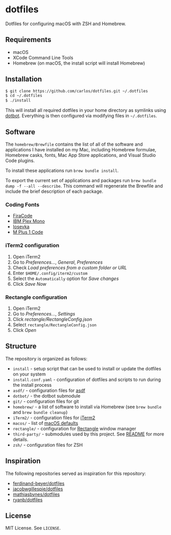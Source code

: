 # dotfiles

Dotfiles for configuring macOS with ZSH and Homebrew.


## Requirements

- macOS
- XCode Command Line Tools
- Homebrew (on macOS, the install script will install Homebrew)


## Installation

```bash
$ git clone https://github.com/carlos/dotfiles.git ~/.dotfiles
$ cd ~/.dotfiles
$ ./install
```

This will install all required dotfiles in your home directory as symlinks using [dotbot](https://github.com/anishathalye/dotbot). Everything is then configured via modifying files in `~/.dotfiles`.


## Software

The `homebrew/Brewfile` contains the list of all of the software and applications I have installed on my Mac, including Homebrew formulae, Homebrew casks, fonts, Mac App Store applications, and Visual Studio Code plugins.

To install these applications run `brew bundle install`.

To export the current set of applications and packages run `brew bundle dump -f --all --describe`. This command will regenerate the Brewfile and include the brief description of each package.

### Coding Fonts

* [FiraCode](https://github.com/tonsky/FiraCode)
* [IBM Plex Mono](https://www.ibm.com/plex/)
* [Iosevka](https://github.com/be5invis/Iosevka)
* [M Plus 1 Code](https://mplusfonts.github.io)

### iTerm2 configuration

1. Open iTerm2
2. Go to *Preferences...*, *General*, *Preferences*
3. Check *Load preferences from a custom folder or URL*
4. Enter `$HOME/.config/iterm2/custom`
5. Select the `Automatically` option for *Save changes*
6. Click *Save Now*

### Rectangle configuration

1. Open iTerm2
2. Go to *Preferences...*, *Settings*
3. Click *rectangle/RectangleConfig.json*
4. Select `rectangle/RectangleConfig.json`
5. Click *Open*


## Structure

The repository is organized as follows:

- `install` - setup script that can be used to install or update the dotfiles on your system
- `install.conf.yaml` - configuration of dotfiles and scripts to run during the install process
- `asdf/` - configuration files for [asdf](https://asdf-vm.com)
- `dotbot/` - the dotbot submodule
- `git/` -  configuration files for git
- `homebrew/` - a list of software to install via Homebrew (see `brew bundle` and `brew bundle cleanup`)
- `iTerm2/` - configuration files for [iTerm2](https://iterm2.com)
- `macos/` - list of [macOS defaults](https://macos-defaults.com)
- `rectangle/` - configuration for [Rectangle](https://github.com/rxhanson/Rectangle) window manager
- `third-party/` - submodules used by this project. See [README](./lib/README.md) for more details.
- `zsh/` - configuration files for ZSH


## Inspiration

The following repositories served as inspiration for this repository:

- [ferdinand-beyer/dotfiles](https://github.com/ferdinand-beyer/dotfiles)
- [jacobwgillespie/dotfiles](https://github.com/jacobwgillespie/dotfiles)
- [mathiasbynes/dotfiles](https://github.com/mathiasbynens/dotfiles)
- [ryanb/dotfiles](https://github.com/ryanb/dotfiles)


## License

MIT License. See `LICENSE`.
